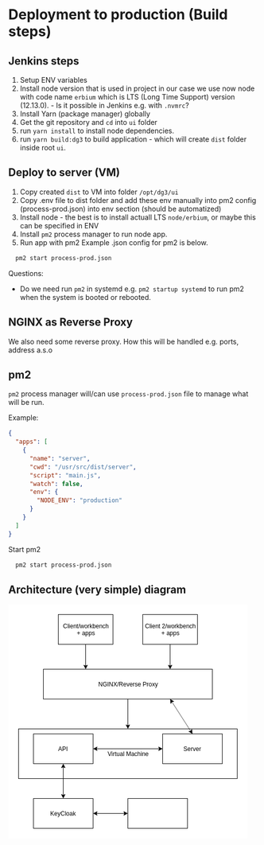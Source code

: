# Deployment to production (Build steps)

## Jenkins steps

1. Setup ENV variables
2. Install node version that is used in project in our case we use now node with code name `erbium`
   which is LTS (Long Time Support) version (12.13.0). - Is it possible in Jenkins e.g. with `.nvmrc`?
3. Install Yarn (package manager) globally
4. Get the git repository and `cd` into `ui` folder
5. run `yarn install` to install node dependencies.
6. run `yarn build:dg3` to build application - which will create `dist` folder inside root `ui`.

## Deploy to server (VM)

1. Copy created `dist` to VM into folder `/opt/dg3/ui`
2. Copy .env file to dist folder and add these env manually into pm2 config (process-prod.json) into env section (should be automatized)
3. Install node - the best is to install actuall LTS `node/erbium`, or maybe this can be specified in ENV
4. Install `pm2` process manager to run node app.
5. Run app with pm2 Example .json config for pm2 is below.

```sh
  pm2 start process-prod.json
```

Questions:

- Do we need run `pm2` in systemd e.g. `pm2 startup systemd` to run
  pm2 when the system is booted or rebooted.

## NGINX as Reverse Proxy

We also need some reverse proxy.
How this will be handled e.g. ports, address a.s.o

## pm2

`pm2` process manager will/can use `process-prod.json` file to manage what will be run.

Example:

```json
{
  "apps": [
    {
      "name": "server",
      "cwd": "/usr/src/dist/server",
      "script": "main.js",
      "watch": false,
      "env": {
        "NODE_ENV": "production"
      }
    }
  ]
}
```

Start pm2

```sh
  pm2 start process-prod.json
```

## Architecture (very simple) diagram

![diagram](./front-primitive-architecture-diagram.png)
